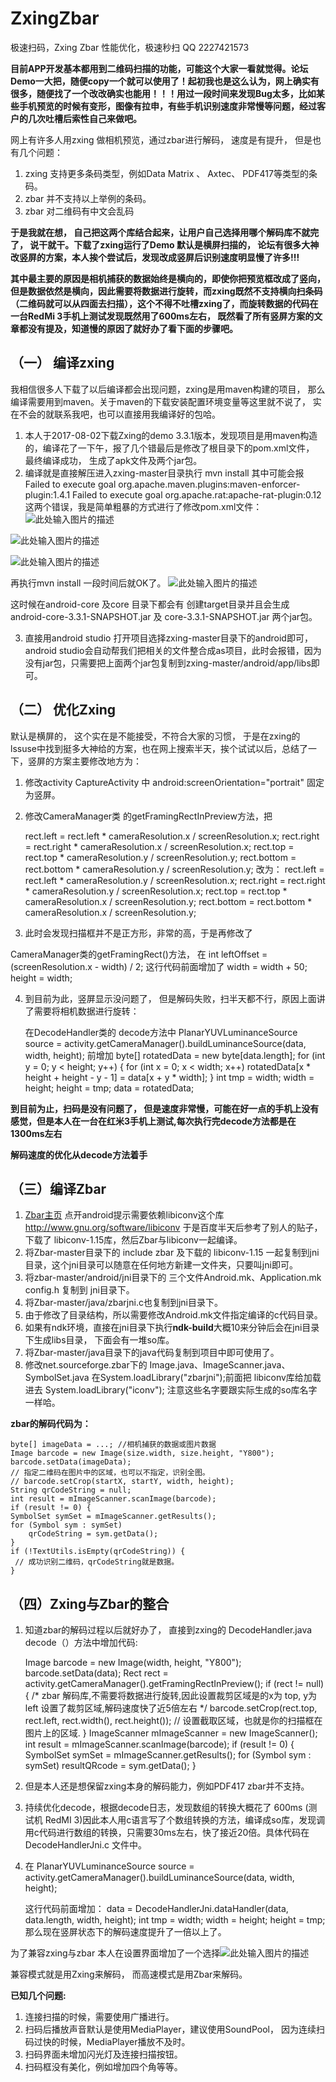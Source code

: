 # ZxingZbar
极速扫码，Zxing Zbar 性能优化，极速秒扫
QQ 2227421573

**目前APP开发基本都用到二维码扫描的功能，可能这个大家一看就觉得。论坛Demo一大把，随便copy一个就可以使用了！起初我也是这么认为，网上确实有很多，随便找了一个改改确实也能用！！！用过一段时间来发现Bug太多，比如某些手机预览的时候有变形，图像有拉申，有些手机识别速度非常慢等问题，经过客户的几次吐槽后索性自己来做吧。**

网上有许多人用zxing 做相机预览，通过zbar进行解码， 速度是有提升， 但是也有几个问题：
 1. zxing 支持更多条码类型，例如Data Matrix 、 Axtec、 PDF417等类型的条码。
 2. zbar 并不支持以上举例的条码。
 3. zbar 对二维码有中文会乱码

    
**于是我就在想， 自己把这两个库结合起来，让用户自己选择用哪个解码库不就完了， 说干就干。下载了zxing运行了Demo 默认是横屏扫描的， 论坛有很多大神改竖屏的方案，本人挨个尝试后，发现改成竖屏后识别速度明显慢了许多!!!**

**其中最主要的原因是相机捕获的数据始终是横向的，即使你把预览框改成了竖向，但是数据依然是横向，因此需要将数据进行旋转，而zxing既然不支持横向扫条码（二维码就可以从四面去扫描），这个不得不吐槽zxing了，而旋转数据的代码在一台RedMi 3手机上测试发现既然用了600ms左右， 既然看了所有竖屏方案的文章都没有提及，知道慢的原因了就好办了看下面的步骤吧。**


## （一） 编译zxing ##
我相信很多人下载了以后编译都会出现问题，zxing是用maven构建的项目， 那么编译需要用到maven。关于maven的下载安装配置环境变量等这里就不说了， 实在不会的就联系我吧，也可以直接用我编译好的包哈。

1. 本人于2017-08-02下载Zxing的demo 3.3.1版本，发现项目是用maven构造的，编译花了一下午，报了几个错最后是修改了根目录下的pom.xml文件， 最终编译成功， 生成了apk文件及两个jar包。
2. 编译就是直接解压进入zxing-master目录执行 mvn install 其中可能会报
Failed to execute goal org.apache.maven.plugins:maven-enforcer-plugin:1.4.1
Failed to execute goal org.apache.rat:apache-rat-plugin:0.12 这两个错误，我是简单粗暴的方式进行了修改pom.xml文件：
![此处输入图片的描述][1]


![此处输入图片的描述][2]


![此处输入图片的描述][3]


再执行mvn install 一段时间后就OK了。
![此处输入图片的描述][4]
  


  这时候在android-core 及core 目录下都会有 创建target目录并且会生成 android-core-3.3.1-SNAPSHOT.jar 及 core-3.3.1-SNAPSHOT.jar 两个jar包。
  

 3. 直接用android studio 打开项目选择zxing-master目录下的android即可，android studio会自动帮我们把相关的文件整合成as项目，此时会报错，因为没有jar包，只需要把上面两个jar包复制到zxing-master/android/app/libs即可。



## （二） 优化Zxing  ##
默认是横屏的， 这个实在是不能接受，不符合大家的习惯， 于是在zxing的lssuse中找到挺多大神给的方案，也在网上搜索半天，挨个试试以后，总结了一下，竖屏的方案主要修改地方为：
1. 修改activity CaptureActivity 中 android:screenOrientation="portrait" 固定为竖屏。


2. 修改CameraManager类 的getFramingRectInPreview方法，把  
 
    rect.left = rect.left * cameraResolution.x / screenResolution.x;
    rect.right = rect.right * cameraResolution.x / screenResolution.x;
    rect.top = rect.top * cameraResolution.y / screenResolution.y;
    rect.bottom = rect.bottom * cameraResolution.y / screenResolution.y;
    改为：
    rect.left = rect.left * cameraResolution.y / screenResolution.x;
    rect.right = rect.right * cameraResolution.y / screenResolution.x;
    rect.top = rect.top * cameraResolution.x / screenResolution.y;
    rect.bottom = rect.bottom * cameraResolution.x / screenResolution.y;

   

3. 此时会发现扫描框并不是正方形，非常的高，于是再修改了 

CameraManager类的getFramingRect()方法， 在 
int leftOffset = (screenResolution.x - width) / 2;
这行代码前面增加了
width = width + 50;
height = width;

4. 到目前为此，竖屏显示没问题了， 但是解码失败，扫半天都不行，原因上面讲了需要将相机数据进行旋转：


    在DecodeHandler类的 decode方法中
    PlanarYUVLuminanceSource source = activity.getCameraManager().buildLuminanceSource(data, width, height);
前增加
    byte[] rotatedData = new byte[data.length];
    for (int y = 0; y < height; y++) {
        for (int x = 0; x < width; x++)
          rotatedData[x * height + height - y - 1] = data[x + y * width];
    }
    int tmp = width;
    width = height;
    height = tmp;
    data = rotatedData;


**到目前为止，扫码是没有问题了， 但是速度非常慢，可能在好一点的手机上没有感觉，但是本人在一台在红米3手机上测试,每次执行完decode方法都是在1300ms左右**

**解码速度的优化从decode方法着手**
## （三）编译Zbar ##
1. [Zbar主页][5] 点开android提示需要依赖libiconv这个库  http://www.gnu.org/software/libiconv 于是百度半天后参考了别人的贴子，下载了 libiconv-1.15库，然后Zbar与libiconv一起编译。
2. 将Zbar-master目录下的 include zbar 及下载的 libiconv-1.15 一起复制到jni目录，这个jni目录可以随意在任何地方新建一文件夹，只要叫jni即可。
3. 将zbar-master/android/jni目录下的 三个文件Android.mk、Application.mk config.h 复制到 jni目录下。
4. 将Zbar-master/java/zbarjni.c也复制到jni目录下。
5. 由于修改了目录结构，所以需要修改Android.mk文件指定编译的c代码目录。
6. 如果有ndk环境，直接在jni目录下执行**ndk-build**大概10来分钟后会在jni目录下生成libs目录， 下面会有一堆so库。
7. 将Zbar-master/java目录下的java代码复制到项目中即可使用了。
8. 修改net.sourceforge.zbar下的 Image.java、ImageScanner.java、SymbolSet.java 在System.loadLibrary("zbarjni");前面把 libiconv库给加载进去 System.loadLibrary("iconv"); 注意这些名字要跟实际生成的so库名字一样哈。


**zbar的解码代码为：**

    byte[] imageData = ...; //相机捕获的数据或图片数据
    Image barcode = new Image(size.width, size.height, "Y800");
    barcode.setData(imageData);
    // 指定二维码在图片中的区域，也可以不指定，识别全图。
    // barcode.setCrop(startX, startY, width, height);
    String qrCodeString = null;
    int result = mImageScanner.scanImage(barcode);
    if (result != 0) {
    SymbolSet symSet = mImageScanner.getResults();
    for (Symbol sym : symSet)
        qrCodeString = sym.getData();
    }
    if (!TextUtils.isEmpty(qrCodeString)) {
     // 成功识别二维码，qrCodeString就是数据。
    }



## （四）Zxing与Zbar的整合 ##
1. 知道zbar的解码过程以后就好办了， 直接到zxing的 DecodeHandler.java decode（）方法中增加代码:

    Image barcode = new Image(width, height, "Y800");
    barcode.setData(data);
    Rect rect = activity.getCameraManager().getFramingRectInPreview();
    if (rect != null) {
                    /*
                        zbar 解码库,不需要将数据进行旋转,因此设置裁剪区域是的x为 top, y为left
                        设置了裁剪区域,解码速度快了近5倍左右
                     */
                    barcode.setCrop(rect.top, rect.left, rect.width(), rect.height());    // 设置截取区域，也就是你的扫描框在图片上的区域.
    }
    ImageScanner mImageScanner = new ImageScanner();
    int result = mImageScanner.scanImage(barcode);
    if (result != 0) {
        SymbolSet symSet = mImageScanner.getResults();
            for (Symbol sym : symSet)
                resultQRcode = sym.getData();
    }


2. 但是本人还是想保留zxing本身的解码能力，例如PDF417 zbar并不支持。

3. 持续优化decode，根据decode日志，发现数组的转换大概花了 600ms (测试机 RedMI 3)因此本人用c语言写了个数组转换的方法，编译成so库，发现调用c代码进行数组的转换，只需要30ms左右，快了接近20倍。具体代码在DecodeHandlerJni.c 文件中。
4. 在 PlanarYUVLuminanceSource source = activity.getCameraManager().buildLuminanceSource(data, width, height); 

    这行代码前面增加：
    data = DecodeHandlerJni.dataHandler(data, data.length, width, height);
    int tmp = width;
    width = height;
    height = tmp;
    那么现在竖屏状态下的解码速度提升了一倍以上了。

为了兼容zxing与zbar 本人在设置界面增加了一个选择![此处输入图片的描述][6]

兼容模式就是用Zxing来解码， 而高速模式是用Zbar来解码。

**已知几个问题:** 
1. 连接扫描的时候，需要使用广播进行。
2. 扫码后播放声音默认是使用MediaPlayer，建议使用SoundPool， 因为连续扫码过快的时候，MediaPlayer播放不及时。
3. 扫码界面未增加闪光灯及连接扫描按钮。
4. 扫码框没有美化，例如增加四个角等等。

  [1]: https://raw.githubusercontent.com/XieZhiFa/ZxingZbar/master/images/pom_1.jpg
  [2]: https://raw.githubusercontent.com/XieZhiFa/ZxingZbar/master/images/pom_2.png
  [3]: https://raw.githubusercontent.com/XieZhiFa/ZxingZbar/master/images/pom_3.png
  [4]: https://raw.githubusercontent.com/XieZhiFa/ZxingZbar/master/images/maven_build.png
  [5]: https://github.com/ZBar/ZBar
  [6]: https://raw.githubusercontent.com/XieZhiFa/ZxingZbar/master/images/scan_model.png
